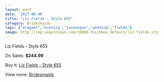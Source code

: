 ```yaml
---
layout: post
date: '2017-06-06'
title: "Liz Fields - Style 655"
category: Bridesmaids
tags: ["elegant","evening","junoesque","wedding","fields"]
image: http://img.sequinious.com/10886-thickbox_default/liz-fields-style-655.jpg
---
```

Liz Fields - Style 655

On Sales: **$244.99**
<a href="https://www.sequinious.com/bridesmaids/4988-liz-fields-style-655.html"><amp-img layout="responsive" width="600" height="600" src="//img.sequinious.com/10886-thickbox_default/liz-fields-style-655.jpg" alt="Liz Fields - Style 655 0" /></a>
<a href="https://www.sequinious.com/bridesmaids/4988-liz-fields-style-655.html"><amp-img layout="responsive" width="600" height="600" src="//img.sequinious.com/10887-thickbox_default/liz-fields-style-655.jpg" alt="Liz Fields - Style 655 1" /></a>

Buy it: [Liz Fields - Style 655](https://www.sequinious.com/bridesmaids/4988-liz-fields-style-655.html "Liz Fields - Style 655")

View more: [Bridesmaids](https://www.sequinious.com/3-bridesmaids "Bridesmaids")